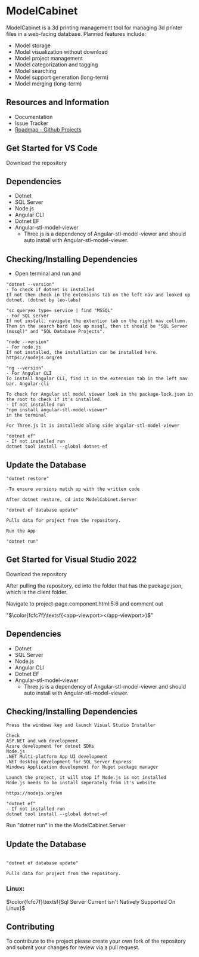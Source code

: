 # ModelCabinet
ModelCabinet is a 3d printing management tool for managing 3d printer files in a web-facing database. Planned features include:
- Model storage
- Model visualization without download
- Model project management
- Model categorization and tagging
- Model searching
- Model support generation (long-term)
- Model merging (long-term)

## **Resources and Information**
- Documentation
- Issue Tracker
- [Roadmap - Github Projects](https://github.com/orgs/CCAppDevs/projects/2)


## **Get Started for VS Code**
Download the repository

## **Dependencies**
- Dotnet
- SQL Server
- Node.js
- Angular CLI
- Dotnet EF
- Angular-stl-model-viewer
    - Three.js is a dependency of Angular-stl-model-viewer and should auto install with Angular-stl-model-viewer.

## **Checking/Installing Dependencies**

- Open terminal and run and 
```
"dotnet --version"
- To check if dotnet is installed
If not then check in the extensions tab on the left nav and looked up dotnet. (dotnet by leo-labs)

"sc queryex type= service | find "MSSQL"
- For SQL server
If not install, navigate the extention tab on the right nav collumn. Then in the search bard look up mssql, then it should be "SQL Server (mssql)" and "SQL Database Projects".

"node --version"
- For node.js
If not installed, the installation can be installed here. 
https://nodejs.org/en

"ng --version"
- For Angular CLI
To install Angular CLI, find it in the extension tab in the left nav bar. Angular-cli

To check for Angular stl model viewer look in the package-lock.json in the root to check if it's installed.
- If not installed run
"npm install angular-stl-model-viewer"
in the terminal

For Three.js it is installedd along side angular-stl-model-viewer

"dotnet ef"
- If not installed run 
dotnet tool install --global dotnet-ef
```

## **Update the Database**
```
"dotnet restore"

-To ensure versions match up with the written code

After dotnet restore, cd into ModelCabinet.Server

"dotnet ef database update"

Pulls data for project from the repository.

Run the App

"dotnet run"

```

## **Get Started for Visual Studio 2022**

Download the repository

After pulling the repository, cd into the folder that has the package.json, which is the client folder.

Navigate to project-page.component.html:5:6 and comment out

 "$`\color{fcfc7f}\textsf{<app-viewport></app-viewport>}`$"

## **Dependencies**
- Dotnet
- SQL Server
- Node.js
- Angular CLI
- Dotnet EF
- Angular-stl-model-viewer
    - Three.js is a dependency of Angular-stl-model-viewer and should auto install with Angular-stl-model-viewer.

## **Checking/Installing Dependencies**

```
Press the windows key and launch Visual Studio Installer

Check
ASP.NET and web development
Azure development for dotnet SDKs
Node.js
.NET Multi-platform App UI development
.NET desktop development for SQL Server Express
Windows Application development for Nuget package manager

Launch the project, it will stop if Node.js is not installed
Node.js needs to be install seperately from it's website

https://nodejs.org/en

"dotnet ef"
- If not installed run 
dotnet tool install --global dotnet-ef
```

Run "dotnet run" in the the ModelCabinet.Server


## **Update the Database**
```

"dotnet ef database update"

Pulls data for project from the repository.

```


### Linux:

$`\color{fcfc7f}\textsf{Sql Server Current isn't Natively Supported On Linux}`$


## **Contributing**
To contribute to the project please create your own fork of the repository and submit your changes for review via a pull request.

